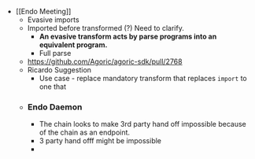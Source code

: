 - [[Endo Meeting]]
	- Evasive imports
	- Imported before transformed (?) Need to clarify.
		- **An evasive transform acts by parse programs into an equivalent program.**
		- Full parse
	- https://github.com/Agoric/agoric-sdk/pull/2768
	- Ricardo Suggestion
		- Use case - replace mandatory transform that replaces `import` to one that
	- ### Endo Daemon
		- The chain looks to make 3rd party hand off impossible because of the chain as an endpoint.
		- 3 party hand offf might be impossible
		-